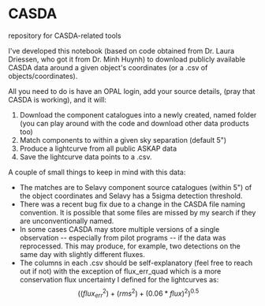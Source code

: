 # CASDA
repository for CASDA-related tools

I've developed this notebook (based on code obtained from Dr. Laura Driessen, who got it from Dr. Minh Huynh) to download publicly available CASDA data around a given object's coordinates (or a .csv of objects/coordinates).

All you need to do is have an OPAL login, add your source details, (pray that CASDA is working), and it will:
1) Download the component catalogues into a newly created, named folder (you can play around with the code and download other data products too)
2) Match components to within a given sky separation (default 5")
3) Produce a lightcurve from all public ASKAP data
4) Save the lightcurve data points to a .csv.

A couple of small things to keep in mind with this data:
* The matches are to Selavy component source catalogues (within 5") of the object coordinates and Selavy has a 5sigma detection threshold.
* There was a recent bug fix due to a change in the CASDA file naming convention. It is possible that some files are missed by my search if they are unconventionally named.
* In some cases CASDA may store multiple versions of a single observation -- especially from pilot programs -- if the data was reprocessed. This may produce, for example, two detections on the same day with slightly different fluxes.
* The columns in each .csv should be self-explanatory (feel free to reach out if not) with the exception of flux_err_quad which is a more conservation flux uncertainty I defined for the lightcurves as: $$((flux_{err}^2) + (rms^2) + (0.06*flux)^2)^{0.5}$$
